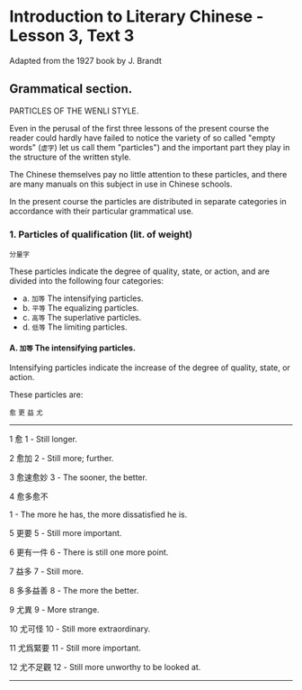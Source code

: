 # Introduction to Literary Chinese - Lesson 3, Text 3

Adapted from the 1927 book by J. Brandt

## Grammatical section.

PARTICLES OF THE WENLI STYLE.

Even in the perusal of the first three lessons of the present course the reader could hardly have failed to notice the variety of so called "empty words" (`虚字`) let us call them "particles") and the important part they play in the structure of the written style.

The Chinese themselves pay no little attention to these particles, and there are many manuals on this subject in use in Chinese schools.

In the present course the particles are distributed in separate categories in accordance with their particular grammatical use.

### 1. Particles of qualification (lit. of weight)

`分量字`

These particles indicate the degree of quality, state, or action, and are divided into the following four categories:

- a. `加等` The intensifying particles.
- b. `平等` The equalizing particles.
- c. `高等` The superlative particles.
- d. `低等` The limiting particles.

#### A. `加等` The intensifying particles.

Intensifying particles indicate the increase of the degree of quality, state, or action.

These particles are:

`愈` `更` `益` `尤`

---

1 愈
1 - Still longer.

2 愈加
2 - Still more; further.

3 愈速愈妙
3 - The sooner, the better.

4 愈多愈不

1 - The more he has, the more dissatisfied he is.

5 更要
5 - Still more important.

6 更有一件
6 - There is still one more point.

7 益多
7 - Still more.

8 多多益善
8 - The more the better.

9 尤異
9 - More strange.

10 尤可怪
10 - Still more extraordinary.

11 尤爲緊要
11 - Still more important.

12 尤不足觀
12 - Still more unworthy to be looked at.

---
